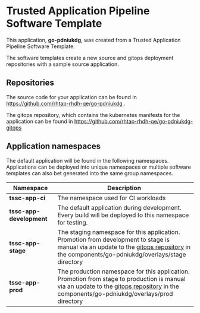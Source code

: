 # Trusted Application Pipeline Software Template

This application, **go-pdniukdg**, was created from a Trusted Application Pipeline Software Template.

The software templates create a new source and gitops deployment repositories with a sample source application. 

## Repositories

The source code for your application can be found in [https://github.com/rhtap-rhdh-qe/go-pdniukdg ](https://github.com/rhtap-rhdh-qe/go-pdniukdg ).
 
The gitops repository, which contains the kubernetes manifests for the application can be found in 
[https://github.com/rhtap-rhdh-qe/go-pdniukdg-gitops ](https://github.com/rhtap-rhdh-qe/go-pdniukdg-gitops ) 

## Application namespaces 

The default application will be found in the following namespaces. Applications can be deployed into unique namespaces or multiple software templates can also bet generated into the same group namespaces.  

|  Namespace   |  Description   |  
| -------- | -------- |
| **tssc-app-ci** | The namespace used for CI workloads |
| **tssc-app-development** | The default application during development. Every build will be deployed to this namespace for testing. |
| **tssc-app-stage** | The staging namespace for this application. Promotion from development to stage is manual via an update to the [gitops repository](https://github.com/rhtap-rhdh-qe/go-pdniukdg-gitops ) in the components/go-pdniukdg/overlays/stage directory |
| **tssc-app-prod** | The production namespace for this application. Promotion from stage to production is manual via an update to the [gitops repository](https://github.com/rhtap-rhdh-qe/go-pdniukdg-gitops ) in the components/go-pdniukdg/overlays/prod directory |